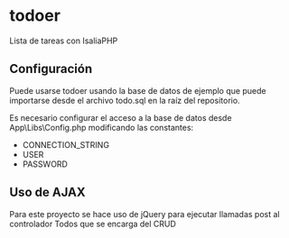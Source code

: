 # todoer
Lista de tareas con IsaliaPHP

## Configuración
Puede usarse todoer usando la base de datos de ejemplo que puede importarse desde el archivo todo.sql en la raíz del repositorio.

Es necesario configurar el acceso a la base de datos desde App\Libs\Config.php modificando las constantes:
- CONNECTION_STRING
- USER
- PASSWORD

## Uso de AJAX
Para este proyecto se hace uso de jQuery para ejecutar llamadas post al controlador Todos que se encarga del CRUD
